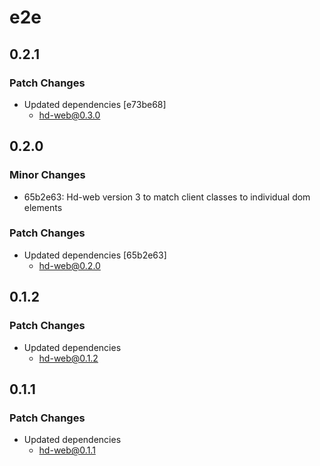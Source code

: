 # e2e

## 0.2.1

### Patch Changes

- Updated dependencies [e73be68]
  - hd-web@0.3.0

## 0.2.0

### Minor Changes

- 65b2e63: Hd-web version 3 to match client classes to individual dom elements

### Patch Changes

- Updated dependencies [65b2e63]
  - hd-web@0.2.0

## 0.1.2

### Patch Changes

- Updated dependencies
  - hd-web@0.1.2

## 0.1.1

### Patch Changes

- Updated dependencies
  - hd-web@0.1.1
